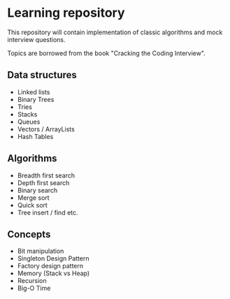 # Learning repository

This repository will contain implementation of classic algorithms and mock interview questions.

Topics are borrowed from the book "Cracking the Coding Interview".

## Data structures
* Linked lists
* Binary Trees
* Tries
* Stacks
* Queues
* Vectors / ArrayLists
* Hash Tables

## Algorithms
* Breadth first search
* Depth first search
* Binary search
* Merge sort
* Quick sort
* Tree insert / find etc.

## Concepts
* Bit manipulation
* Singleton Design Pattern
* Factory design pattern
* Memory (Stack vs Heap)
* Recursion
* Big-O Time

